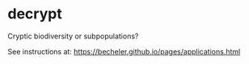 # decrypt

Cryptic biodiversity or subpopulations?

See instructions at: https://becheler.github.io/pages/applications.html
